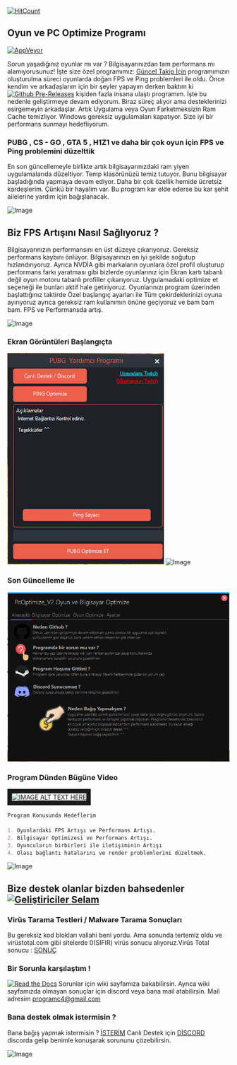 [![HitCount](http://hits.dwyl.io/pr0gramc2/https://pr0gramc2.github.io/Bilgisayar-ve-Oyun-Optimize-Programi/.svg)](http://hits.dwyl.io/pr0gramc2/https://pr0gramc2.github.io/Bilgisayar-ve-Oyun-Optimize-Programi/)

## Oyun ve PC Optimize Programı
[![AppVeyor](https://img.shields.io/appveyor/ci/gruntjs/grunt.svg)](https://github.com/pr0gramc2/Bilgisayar-ve-Oyun-Optimize-Programi)

Sorun yaşadığınız oyunlar mı var ? Bilgisayarınızdan tam performans mı alamıyorusunuz! İşte size özel programımız: [Güncel Takip İçin](https://github.com/pr0gramc2/Bilgisayar-ve-Oyun-Optimize-Programi/releases) programımızın oluşturulma süreci oyunlarda doğan FPS ve Ping problemleri ile oldu. Önce kendim ve arkadaşlarım için bir şeyler yapayım derken baktım ki [![Github Pre-Releases](https://img.shields.io/github/downloads-pre/atom/atom/latest/total.svg)](https://github.com/pr0gramc2/Bilgisayar-ve-Oyun-Optimize-Programi/releases) kişiden fazla insana ulaştı programım. İşte bu nedenle geliştirmeye devam ediyorum. Biraz süreç alıyor ama desteklerinizi esirgemeyin arkadaşlar. Artık Uygulama veya Oyun Farketmeksizin Ram Cache temizliyor. Windows gereksiz uygulamaları kapatıyor. Size iyi bir performans sunmayı hedefliyorum.



### PUBG , CS - GO , GTA 5 , H1Z1 ve daha bir çok oyun için FPS ve Ping problemini düzelttik

En son güncellemeyle birlikte artık bilgisayarınızdaki ram yiyen uygulamalarıda düzeltiyor. Temp klasörünüzü temiz tutuyor. Bunu bilgisayar başladığında yapmaya devam ediyor. Daha bir çok özellik hemide ücretsiz kardeşlerim. Çünkü bir hayalim var. Bu program kar elde ederse bu kar şehit ailelerine yardım için bağışlanacak.


![Image](https://i.hizliresim.com/4akgQA.png)
## Biz FPS Artışını Nasıl Sağlıyoruz ?
Bilgisayarınızın performansını en üst düzeye çıkarıyoruz. Gereksiz performans kaybını önlüyor. Bilgisayarınızı en iyi şekilde soğutup hızlandırıyoruz. Ayrıca NVDİA gibi markaların oyunlara özel profil oluşturup performans farkı yaratması gibi bizlerde oyunlarınız için Ekran kartı tabanlı değil oyun motoru tabanlı profiller çıkarıyoruz. Uygulamadaki optimize et seçeneği ile bunları aktif hale getiriyoruz. Oyunlarınızı program üzerinden başlattığınız taktirde Özel başlangıç ayarları ile Tüm çekirdeklerinizi oyuna ayırıyoruz ayrıca gereksiz ram kullanımın önüne geçiyoruz ve bam bam bam. FPS ve Performansda artış.

![Image](https://i.hizliresim.com/2E10Wq.png)
### Ekran Görüntüleri Başlangıçta
![Image](https://github.com/pr0gramc2/Bilgisayar-ve-Oyun-Optimize-Programi/blob/master/eskisurum.png)
![Image](https://i.hizliresim.com/2E10Wq.png)

### Son Güncelleme ile 
![Image](https://raw.githubusercontent.com/pr0gramc2/Bilgisayar-ve-Oyun-Optimize-Programi/master/Screenshot_1.png)

### Program Dünden Bügüne Video
<a href="http://www.youtube.com/watch?feature=player_embedded&v=XFSNZOFlS1w
" target="_blank"><img src="http://img.youtube.com/vi/XFSNZOFlS1w/0.jpg" 
alt="IMAGE ALT TEXT HERE" width="240" height="180" border="10" /></a>

```markdown
Program Konusunda Hedeflerim

1. Oyunlardaki FPS Artışı ve Performans Artışı.
2. Bilgisayar Optimizesi ve Performans Artışı.
3. Oyuncuların birbirleri ile iletişiminin Artışı
4. Olası bağlantı hatalarını ve render problemlerini düzeltmek.
```
![Image](https://i.hizliresim.com/0EkqgZ.png)
## Bize destek olanlar bizden bahsedenler [![Geliştiriciler Selam](https://img.shields.io/badge/contributions-welcome-brightgreen.svg?style=flat)](https://github.com/pr0gramc2/Bilgisayar-ve-Oyun-Optimize-Programi/issues)

### Virüs Tarama Testleri / Malware Tarama Sonuçları

Bu gereksiz kod blokları vallahi beni yordu. Ama sonunda tertemiz oldu ve virüstotal.com gibi sitelerde 0(SIFIR) virüs sonucu alıyoruz.Virüs Total sonucu : [SONUÇ](https://www.virustotal.com/#/file/84489094dd31504be7ae668ee08cdb774db3217efa72cd18a090bb0278cecc97/detection)

### Bir Sorunla karşılaştım !
[![Read the Docs](https://img.shields.io/readthedocs/pip.svg)](https://github.com/pr0gramc2/Bilgisayar-ve-Oyun-Optimize-Programi/wiki)
Sorunlar için wiki sayfamıza bakabilirsin. Ayrıca wiki sayfamızda olmayan sonuçlar için discord veya bana mail atabilirsin. Mail adresim programc4@gmail.com

### Bana destek olmak istermisin ?

Bana bağış yapmak istermisin ? [İSTERİM](http://www.bynogame.com/uzayadami) Canlı Destek için [DİSCORD](https://discord.gg/2WVN5Gt) discorda gelip benimle konuşarak sorununu çözebilirsin.

![Image](https://i.hizliresim.com/A1qmNv.png)
